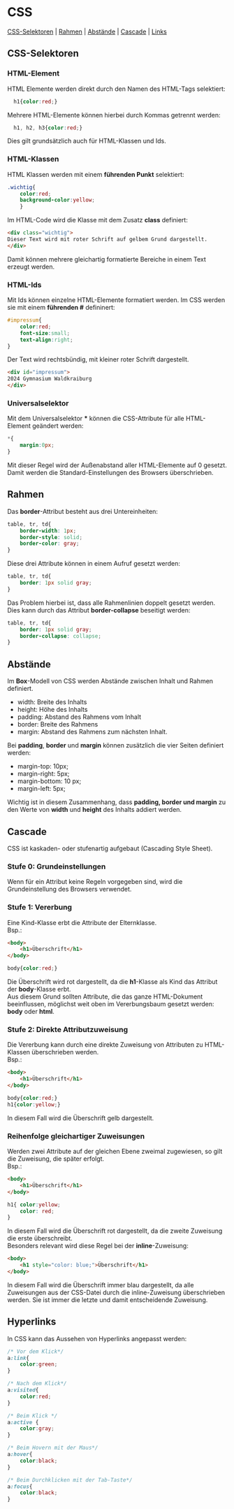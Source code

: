   <meta charset="utf-8" />
  <title>HTML und CSS</title>
  <link rel="stylesheet" href="https://Hi2272.github.io/StyleMD.css">

# CSS
[CSS-Selektoren](#css-selektoren) | [Rahmen](#rahmen) | [Abstände](#abstände) | [Cascade](#cascade) | [Links](#hyperlinks)  


## CSS-Selektoren
### HTML-Element
HTML Elemente werden direkt durch den Namen des HTML-Tags selektiert:  
```CSS
  h1{color:red;}
```
Mehrere HTML-Elemente können hierbei durch Kommas getrennt werden:  
```CSS
  h1, h2, h3{color:red;}
```
Dies gilt grundsätzlich auch für HTML-Klassen und Ids.

### HTML-Klassen
HTML Klassen werden mit einem **führenden Punkt** selektiert:  
```CSS
.wichtig{
    color:red;
    background-color:yellow;
    }
```
Im HTML-Code wird die Klasse mit dem Zusatz **class** definiert:  
```HTML
<div class="wichtig">
Dieser Text wird mit roter Schrift auf gelbem Grund dargestellt.  
</div>
``` 
Damit können mehrere gleichartig formatierte Bereiche in einem Text erzeugt werden.
### HTML-Ids
Mit Ids können einzelne HTML-Elemente formatiert werden. Im CSS werden sie mit einem **führenden #** defininert:  
```CSS
#impressum{
    color:red;
    font-size:small;
    text-align:right;
}
```
Der Text wird rechtsbündig, mit kleiner roter Schrift dargestellt.  
```HTML
<div id="impressum">
2024 Gymnasium Waldkraiburg
</div>
```
### Universalselektor
Mit dem Universalselektor <b>*</b> können die CSS-Attribute für alle HTML-Element geändert werden:  
```CSS
*{
    margin:0px;
}
```
Mit dieser Regel wird der Außenabstand aller HTML-Elemente auf 0 gesetzt. Damit werden die Standard-Einstellungen des Browsers überschrieben.  

## Rahmen
Das **border**-Attribut besteht aus drei Untereinheiten:  
```CSS
table, tr, td{
    border-width: 1px;
    border-style: solid;
    border-color: gray;
}
```
Diese drei Attribute können in einem Aufruf gesetzt werden:
```CSS
table, tr, td{
    border: 1px solid gray;
}
```
Das Problem hierbei ist, dass alle Rahmenlinien doppelt gesetzt werden. Dies kann durch das Attribut **border-collapse** beseitigt werden:
```CSS
table, tr, td{
    border: 1px solid gray;
    border-collapse: collapse;
}
```
## Abstände
Im **Box**-Modell von CSS werden Abstände zwischen Inhalt und Rahmen definiert.
- width: Breite des Inhalts
- height: Höhe des Inhalts
- padding: Abstand des Rahmens vom Inhalt
- border: Breite des Rahmens
- margin: Abstand des Rahmens zum nächsten Inhalt.  

Bei **padding**, **border** und **margin** können zusätzlich die vier Seiten definiert werden:  
- margin-top: 10px;
- margin-right: 5px;
- margin-bottom: 10 px;
- margin-left: 5px;

Wichtig ist in diesem Zusammenhang, dass **padding, border und margin** zu den Werte von **width** und **height** des Inhalts addiert werden. 

## Cascade
CSS ist kaskaden- oder stufenartig aufgebaut (Cascading Style Sheet).   
### Stufe 0: Grundeinstellungen
Wenn für ein Attribut keine Regeln vorgegeben sind, wird die Grundeinstellung des Browsers verwendet.
### Stufe 1: Vererbung
Eine Kind-Klasse erbt die Attribute der Elternklasse.  
Bsp.:
```HTML
<body>
    <h1>Überschrift</h1>
</body>
```
```CSS
body{color:red;}
```
Die Überschrift wird rot dargestellt, da die **h1**-Klasse als Kind das Attribut der **body**-Klasse erbt.  
Aus diesem Grund sollten Attribute, die das ganze HTML-Dokument beeinflussen, möglichst weit oben im Vererbungsbaum gesetzt werden: **body** oder **html**.
### Stufe 2: Direkte Attributzuweisung
Die Vererbung kann durch eine direkte Zuweisung von Attributen zu HTML-Klassen überschrieben werden.  
Bsp.:
```HTML
<body>
    <h1>Überschrift</h1>
</body>
```
```CSS
body{color:red;}
h1{color:yellow;}
```
In diesem Fall wird die Überschrift gelb dargestellt.
### Reihenfolge gleichartiger Zuweisungen
Werden zwei Attribute auf der gleichen Ebene zweimal zugewiesen, so gilt die Zuweisung, die später erfolgt.  
Bsp.:
```HTML
<body>
    <h1>Überschrift</h1>
</body>
```
```CSS
h1{ color:yellow;
    color: red;
}
```
In diesem Fall wird die Überschrift rot dargestellt, da die zweite Zuweisung die erste überschreibt.  
Besonders relevant wird diese Regel bei der **inline**-Zuweisung:  
```HTML
<body>
    <h1 style="color: blue;">Überschrift</h1>
</body>
```
In diesem Fall wird die Überschrift immer blau dargestellt, da alle Zuweisungen aus der CSS-Datei durch die inline-Zuweisung überschrieben werden. Sie ist immer die letzte und damit entscheidende Zuweisung.

## Hyperlinks
In CSS kann das Aussehen von Hyperlinks angepasst werden:
```CSS
/* Vor dem Klick*/
a:link{
    color:green;
}

/* Nach dem Klick*/
a:visited{
    color:red;
}

/* Beim Klick */
a:active {
    color:gray;
}

/* Beim Hovern mit der Maus*/
a:hover{
    color:black;
}

/* Beim Durchklicken mit der Tab-Taste*/
a:focus{
    color:black;
}
```





